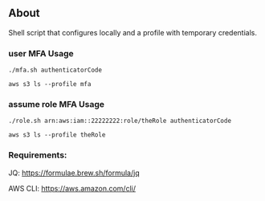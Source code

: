 ## About

Shell script that configures locally and a profile with temporary credentials.

### user MFA Usage

```
./mfa.sh authenticatorCode
```

```shell 
aws s3 ls --profile mfa
```

### assume role MFA Usage

```
./role.sh arn:aws:iam::22222222:role/theRole authenticatorCode
```

```shell 
aws s3 ls --profile theRole
```

### Requirements:
JQ: https://formulae.brew.sh/formula/jq

AWS CLI: https://aws.amazon.com/cli/ 